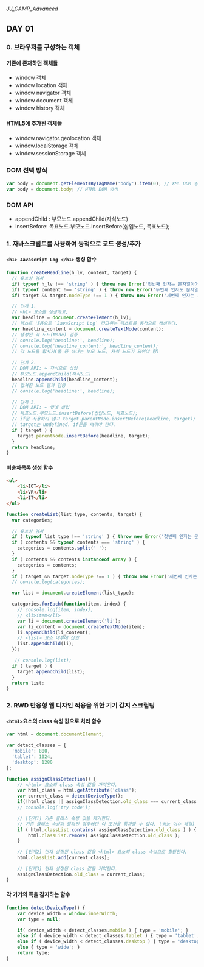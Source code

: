 ###### JJ_CAMP_Advanced

## DAY 01

### 0. 브라우저를 구성하는 객체 
#### 기존에 존재하던 객체들
- window 객체
- window location 객체
- window navigator 객체
- window document 객체
- window history 객체
 
#### HTML5에 추가된 객체들
- window.navigator.geolocation 객체
- window.localStorage 객체
- window.sessionStorage 객체

### DOM 선택 방식
```javascript
var body = document.getElementsByTagName('body').item(0); // XML DOM 방식
var body = document.body; // HTML DOM 방식
```

### DOM API
- appendChild : 부모노드.appendChild(자식노드)
- insertBefore: 목표노드.부모노드.insertBefore(삽입노드, 목표노드);

### 1. 자바스크립트를 사용하여 동적으로 코드 생성/추가
#### `<h1> Javascript Log </h1>` 생성 함수
```javascript
function createHeadline(h_lv, content, target) {
  // 유효성 검사
  if( typeof h_lv !== 'string' ) { throw new Error('첫번째 인자는 문자열이어야 한다.'); }
  if( typeof content !== 'string' ) { throw new Error('두번째 인자도 문자열이어야 한다.'); }
  if( target && target.nodeType !== 1 ) { throw new Error('세번째 인자는 요소노드여야 한다.'); }

  // 단계 1.
  // <h1> 요소를 생성하고,
  var headline = document.createElement(h_lv);
  // 텍스트 내용으로 `JavaScript Log` 라고하는 텍스트를 동적으로 생성한다.
  var headline_content = document.createTextNode(content);
  // 생성된 각 노드(Node) 검증
  // console.log('headline:', headline);
  // console.log('headline_content:', headline_content);
  // 각 노드를 합치기(둘 중 하나는 부모 노드, 자식 노드가 되어야 함)

  // 단계 2.
  // DOM API: ~ 자식으로 삽입
  // 부모노드.appendChild(자식노드)
  headline.appendChild(headline_content);
  // 합쳐진 노드 결과 검증
  // console.log('headline:', headline);

  // 단계 3.
  // DOM API: ~ 앞에 삽입
  // 목표노드.부모노드.insertBefore(삽입노드, 목표노드);
  // if문 사용하지 않고 target.parentNode.insertBefore(headline, target); 사용할 경우
  // target는 undefined. if문을 써줘야 한다.
  if ( target ) {
    target.parentNode.insertBefore(headline, target);
  }
  return headline;
}
```

#### 비순차목록 생성 함수
```html
<ul>
	<li>IOT</li>
	<li>VR</li>
	<li>IT</li>
</ul>
```

```javascript
function createList(list_type, contents, target) {
  var categories;

  // 유효성 검사
  if ( typeof list_type !== 'string' ) { throw new Error('첫번째 인자는 문자열이어야 합니다.'); }
  if ( contents && typeof contents === 'string' ) {
    categories = contents.split(' ');
  }
  if ( contents && contents instanceof Array ) {
    categories = contents;
  }
  if ( target && target.nodeType !== 1 ) { throw new Error('세번째 인자는 요소노드여야 합니다.'); }
  // console.log(categories);

  var list = document.createElement(list_type);

  categories.forEach(function(item, index) {
    // console.log(item, index);
    // <li>item</li>
    var li = document.createElement('li');
    var li_content = document.createTextNode(item);
    li.appendChild(li_content);
    // <list> 요소 내부에 삽입
    list.appendChild(li);
  });

   // console.log(list);
  if ( target ) {
    target.appendChild(list);
  }
  return list;
}
```

### 2. RWD 반응형 웹 디자인 적용을 위한 기기 감지 스크립팅 
#### `<html>`요소의 class 속성 값으로 처리 함수
```javascript
var html = document.documentElement;

var detect_classes = {
  'mobile': 800,
  'tablet': 1024,
  'desktop': 1280
};
```

```javascript
function assignClassDetection() {
    // <html> 요소의 class 속성 값을 가져온다.
    var html_class = html.getAttribute('class');
    var current_class = detectDeviceType();
    if(!html_class || assignClassDetection.old_class === current_class ) { return; } // 함수 종료
    // console.log('try code');

    // [단계1] 기존 클래스 속성 값을 제거한다.
    // 기존 클래스 속성과 달라진 경우에만 이 조건을 통과할 수 있다. (성능 이슈 해결)
    if ( html.classList.contains( assignClassDetection.old_class ) ) {
        html.classList.remove( assignClassDetection.old_class );
    }

    // [단계2] 현재 설정된 class 값을 <html> 요소의 class 속성으로 할당한다.
    html.classList.add(current_class);

    // [단계3] 현재 설정된 class 값을 기억한다.
    assignClassDetection.old_class = current_class;
}
```

#### 각 기기의 폭을 감지하는 함수 
```javascript
function detectDeviceType() {
    var device_width = window.innerWidth;
    var type = null;

    if( device_width < detect_classes.mobile ) { type = 'mobile'; }
    else if ( device_width < detect_classes.tablet ) { type = 'tablet'; }
    else if ( device_width < detect_classes.desktop ) { type = 'desktop'; }
    else { type = 'wide'; }
    return type;
}
```